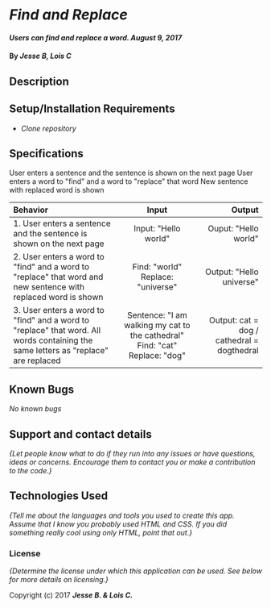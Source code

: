 # _Find and Replace_

#### _Users can find and replace a word. August 9, 2017_

#### By _**Jesse B, Lois C**_

## Description


## Setup/Installation Requirements

* _Clone repository_


## Specifications

User enters a sentence and the sentence is shown on the next page
User enters a word to "find" and a word to "replace" that word
New sentence with replaced word is shown


| Behavior | Input | Output |
| :---         |     :---:      |          ---: |
| 1. User enters a sentence and the sentence is shown on the next page   | Input: "Hello world"     | Ouput: "Hello world"    |
| 2. User enters a word to "find" and a word to "replace" that word and new sentence with replaced word is shown   | Find: "world"  Replace: "universe"   | Output: "Hello universe"  |
| 3. User enters a word to "find" and a word to "replace" that word. All words containing the same letters as "replace" are replaced   | Sentence: "I am walking my cat to the cathedral" Find: "cat"  Replace: "dog"   | Output: cat = dog / cathedral = dogthedral  |


## Known Bugs

_No known bugs_

## Support and contact details

_{Let people know what to do if they run into any issues or have questions, ideas or concerns.  Encourage them to contact you or make a contribution to the code.}_

## Technologies Used

_{Tell me about the languages and tools you used to create this app. Assume that I know you probably used HTML and CSS. If you did something really cool using only HTML, point that out.}_

### License

*{Determine the license under which this application can be used.  See below for more details on licensing.}*

Copyright (c) 2017 **_Jesse B. & Lois C._**
